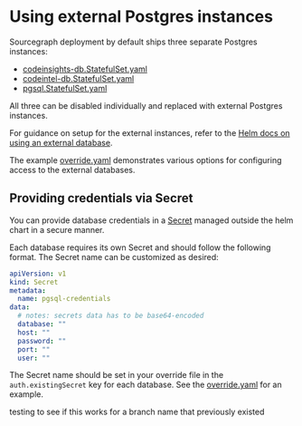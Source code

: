 # Using external Postgres instances

Sourcegraph deployment by default ships three separate Postgres instances:

- [codeinsights-db.StatefulSet.yaml](../../templates/codeinsights-db/codeinsights-db.StatefulSet.yaml)
- [codeintel-db.StatefulSet.yaml](../../templates/codeintel-db/codeintel-db.StatefulSet.yaml)
- [pgsql.StatefulSet.yaml](../../templates/pgsql/pgsql.StatefulSet.yaml)

All three can be disabled individually and replaced with external Postgres instances.

For guidance on setup for the external instances, refer to the [Helm docs on using an external database](https://docs.sourcegraph.com/admin/install/kubernetes/helm#using-external-postgresql-databases).

The example [override.yaml] demonstrates various options for configuring access to the external databases.

## Providing credentials via Secret

You can provide database credentials in a [Secret](https://kubernetes.io/docs/concepts/configuration/secret/) managed outside the helm chart in a secure manner.

Each database requires its own Secret and should follow the following format. The Secret name can be customized as desired:

```yaml
apiVersion: v1
kind: Secret
metadata:
  name: pgsql-credentials
data:
  # notes: secrets data has to be base64-encoded
  database: ""
  host: ""
  password: ""
  port: ""
  user: ""
```

The Secret name should be set in your override file in the `auth.existingSecret` key for each database. See the [override.yaml] for an example.

[override.yaml]: ./override.yaml
testing to see if this works for a branch name that previously existed
